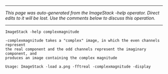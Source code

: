 
---

_This page was auto-generated from the ImageStack -help operator. Direct edits to it will be lost. Use the comments below to discuss this operation._

---

```
ImageStack -help complexmagnitude

-complexmagnitude takes a "complex" image, in which the even channels represent
the real component and the odd channels represent the imaginary component, and
produces an image containing the complex magnitude

Usage: ImageStack -load a.png -fftreal -complexmagnitude -display
```